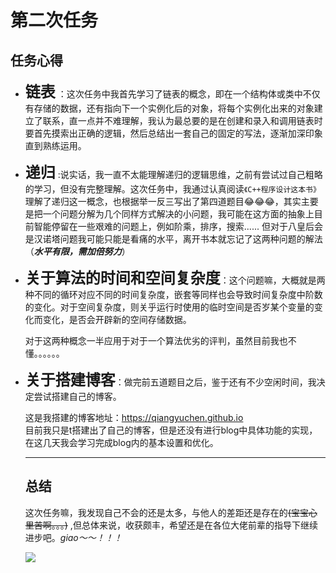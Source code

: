 # 第二次任务

## 任务心得

+ <font size=5>**链表**</font> ：这次任务中我首先学习了链表的概念，即在一个结构体或类中不仅有存储的数据，还有指向下一个实例化后的对象，将每个实例化出来的对象建立了联系，直一点并不难理解，我认为最总要的是在创建和录入和调用链表时要首先摸索出正确的逻辑，然后总结出一套自己的固定的写法，逐渐加深印象直到熟练运用。

+ <font size=5>**递归**</font> :说实话，我一直不太能理解递归的逻辑思维，之前有尝试过自己粗略的学习，但没有完整理解。这次任务中，我通过认真阅读`《C++程序设计这本书》` 理解了递归这一概念，也根据举一反三写出了第四道题目😂😂😂，其实主要是把一个问题分解为几个同样方式解决的小问题，我可能在这方面的抽象上目前智能停留在一些艰难的问题上，例如阶乘，排序，搜索...... 但对于八皇后会是汉诺塔问题我可能只能是看痛的水平，离开书本就忘记了这两种问题的解法（***水平有限，需加倍努力***）

+ <font size=5>**关于算法的时间和空间复杂度**</font>：这个问题嘛，大概就是两种不同的循环对应不同的时间复杂度，嵌套等同样也会导致时间复杂度中阶数的变化。对于空间复杂度，则关乎运行时使用的临时空间是否岁某个变量的变化而变化，是否会开辟新的空间存储数据。  

  对于这两种概念一半应用于对于一个算法优劣的评判，虽然目前我也不懂。。。。。。   

+ <font size=5>**关于搭建博客**</font>：做完前五道题目之后，鉴于还有不少空闲时间，我决定尝试搭建自己的博客。  

  这是我搭建的博客地址：https://qiangyuchen.github.io  
  目前我只是t搭建出了自己的博客，但是还没有进行blog中具体功能的实现，在这几天我会学习完成blog内的基本设置和优化。

  ---

  ## 总结

  这次任务嘛，我发现自己不会的还是太多，与他人的差距还是存在的~~(宝宝心里苦啊。。。)~~ ,但总体来说，收获颇丰，希望还是在各位大佬前辈的指导下继续进步吧。*giao～～！！！* 

  ![](https://timgsa.baidu.com/timg?image&quality=80&size=b9999_10000&sec=1573325267301&di=4ccb019cb9b197279efca666529a5e06&imgtype=jpg&src=http%3A%2F%2Fimg.mp.sohu.com%2Fupload%2F20170616%2Fe4c403ec91934854b2717e562844305c.png)



 
